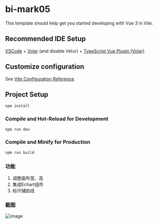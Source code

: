 # bi-mark05

This template should help get you started developing with Vue 3 in Vite.

## Recommended IDE Setup

[VSCode](https://code.visualstudio.com/) + [Volar](https://marketplace.visualstudio.com/items?itemName=Vue.volar) (and disable Vetur) + [TypeScript Vue Plugin (Volar)](https://marketplace.visualstudio.com/items?itemName=Vue.vscode-typescript-vue-plugin).

## Customize configuration

See [Vite Configuration Reference](https://vitejs.dev/config/).

## Project Setup

```sh
npm install
```

### Compile and Hot-Reload for Development

```sh
npm run dev
```

### Compile and Minify for Production

```sh
npm run build
```


### 功能
1. 调整画布宽、高
2. 集成Echart组件
3. 标尺辅助线


### 截图
![image](https://cdn.staticaly.com/gh/hbkgoing/blog_imgs@master/20210423/image.1y5psoy3ckjk.webp)